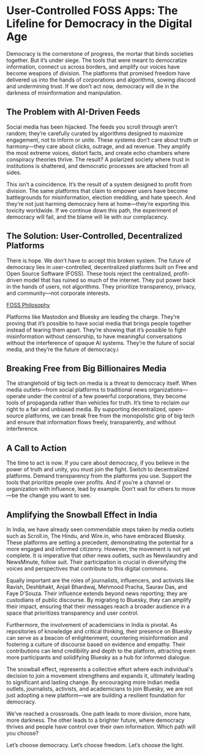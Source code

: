 # User-Controlled FOSS Apps: The Lifeline for Democracy in the Digital Age

Democracy is the cornerstone of progress, the mortar that binds societies together. But it’s under siege. The tools that were meant to democratize information, connect us across borders, and amplify our voices have become weapons of division. The platforms that promised freedom have delivered us into the hands of corporations and algorithms, sowing discord and undermining trust. If we don’t act now, democracy will die in the darkness of misinformation and manipulation.

## The Problem with AI-Driven Feeds

Social media has been hijacked. The feeds you scroll through aren’t random; they’re carefully curated by algorithms designed to maximize engagement, not to inform or unite. These systems don’t care about truth or harmony—they care about clicks, outrage, and ad revenue. They amplify the most extreme voices, distort facts, and create echo chambers where conspiracy theories thrive. The result? A polarized society where trust in institutions is shattered, and democratic processes are attacked from all sides.

This isn’t a coincidence. It’s the result of a system designed to profit from division. The same platforms that claim to empower users have become battlegrounds for misinformation, election meddling, and hate speech. And they’re not just harming democracy here at home—they’re exporting this toxicity worldwide. If we continue down this path, the experiment of democracy will fail, and the blame will lie with our complacency.

## The Solution: User-Controlled, Decentralized Platforms

There is hope. We don’t have to accept this broken system. The future of democracy lies in user-controlled, decentralized platforms built on Free and Open Source Software (FOSS). These tools reject the centralized, profit-driven model that has ruined so much of the internet. They put power back in the hands of users, not algorithms. They prioritize transparency, privacy, and community—not corporate interests.

[FOSS Philosophy](https://iambrainstorming.github.io/chapters/programming/foss_philosophy.html)

Platforms like Mastodon and Bluesky are leading the charge. They’re proving that it’s possible to have social media that brings people together instead of tearing them apart. They’re showing that it’s possible to fight misinformation without censorship, to have meaningful conversations without the interference of opaque AI systems. They’re the future of social media, and they’re the future of democracy.i


## Breaking Free from Big Billionaires Media

The stranglehold of big tech on media is a threat to democracy itself. When media outlets—from social platforms to traditional news organizations—operate under the control of a few powerful corporations, they become tools of propaganda rather than vehicles for truth. It’s time to reclaim our right to a fair and unbiased media. By supporting decentralized, open-source platforms, we can break free from the monopolistic grip of big tech and ensure that information flows freely, transparently, and without interference.

## A Call to Action

The time to act is now. If you care about democracy, if you believe in the power of truth and unity, you must join the fight. Switch to decentralized platforms. Demand transparency from the platforms you use. Support the tools that prioritize people over profits. And if you’re a channel or organization with influence, lead by example. Don’t wait for others to move—be the change you want to see.

## Amplifying the Snowball Effect in India

In India, we have already seen commendable steps taken by media outlets such as Scroll.in, The Hindu, and Wire.in, who have embraced Bluesky. These platforms are setting a precedent, demonstrating the potential for a more engaged and informed citizenry. However, the movement is not yet complete. It is imperative that other news outlets, such as Newslaundry and NewsMinute, follow suit. Their participation is crucial in diversifying the voices and perspectives that contribute to this digital commons.

Equally important are the roles of journalists, influencers, and activists like Ravish, Deshbhakt, Anjali Bhardwaj, Mehmood Pracha, Saurav Das, and Faye D’Souza. Their influence extends beyond news reporting; they are custodians of public discourse. By migrating to Bluesky, they can amplify their impact, ensuring that their messages reach a broader audience in a space that prioritizes transparency and user control.

Furthermore, the involvement of academicians in India is pivotal. As repositories of knowledge and critical thinking, their presence on Bluesky can serve as a beacon of enlightenment, countering misinformation and fostering a culture of discourse based on evidence and empathy. Their contributions can lend credibility and depth to the platform, attracting even more participants and solidifying Bluesky as a hub for informed dialogue.

The snowball effect, represents a collective effort where each individual's decision to join a movement strengthens and expands it, ultimately leading to significant and lasting change. By encouraging more Indian media outlets, journalists, activists, and academicians to join Bluesky, we are not just adopting a new platform—we are building a resilient foundation for democracy. 

We’ve reached a crossroads. One path leads to more division, more hate, more darkness. The other leads to a brighter future, where democracy thrives and people have control over their own information. Which path will you choose?

Let’s choose democracy. Let’s choose freedom. Let’s choose the light.  

